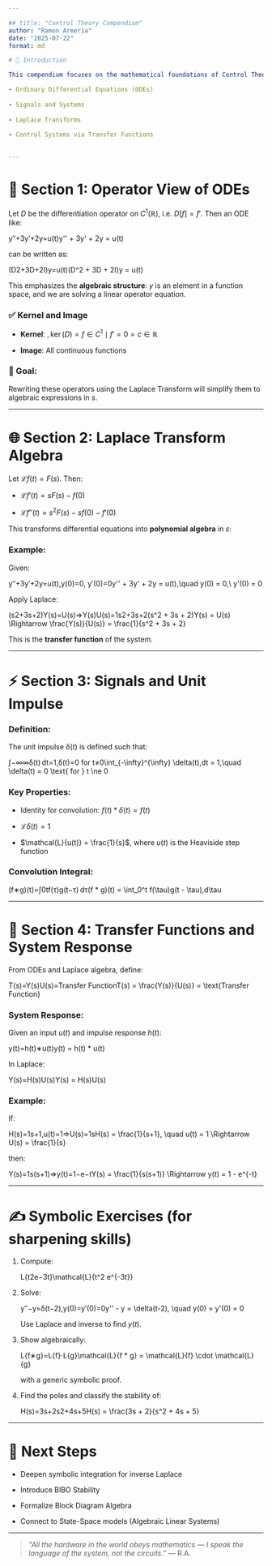 ```yaml
---

## title: "Control Theory Compendium"  
author: "Ramon Armeria"  
date: "2025-07-22"  
format: md

# 🧠 Introduction

This compendium focuses on the mathematical foundations of Control Theory, deliberately avoiding hardware implementations. It builds a rigorous bridge between:

- Ordinary Differential Equations (ODEs)
    
- Signals and Systems
    
- Laplace Transforms
    
- Control Systems via Transfer Functions
    

---
```


# 🔧 Section 1: Operator View of ODEs

Let $D$ be the differentiation operator on $C^1(\mathbb{R})$, i.e. $D[f] = f'$. Then an ODE like:

y′′+3y′+2y=u(t)y'' + 3y' + 2y = u(t)

can be written as:

(D2+3D+2I)y=u(t)(D^2 + 3D + 2I)y = u(t)

This emphasizes the **algebraic structure**: $y$ is an element in a function space, and we are solving a linear operator equation.

### ✅ Kernel and Image

- **Kernel**: $, \ker(D) = {f \in C^1 \mid f' = 0} = {c \in \mathbb{R}}$
    
- **Image**: All continuous functions
    

### 🧠 Goal:

Rewriting these operators using the Laplace Transform will simplify them to algebraic expressions in $s$.

---

# 🌐 Section 2: Laplace Transform Algebra

Let $\mathcal{L}{f(t)} = F(s)$. Then:

- $\mathcal{L}{f'(t)} = sF(s) - f(0)$
    
- $\mathcal{L}{f''(t)} = s^2F(s) - sf(0) - f'(0)$
    

This transforms differential equations into **polynomial algebra** in $s$:

### Example:

Given:

y′′+3y′+2y=u(t),y(0)=0, y′(0)=0y'' + 3y' + 2y = u(t),\quad y(0) = 0,\ y'(0) = 0

Apply Laplace:

(s2+3s+2)Y(s)=U(s)⇒Y(s)U(s)=1s2+3s+2(s^2 + 3s + 2)Y(s) = U(s) \Rightarrow \frac{Y(s)}{U(s)} = \frac{1}{s^2 + 3s + 2}

This is the **transfer function** of the system.

---

# ⚡ Section 3: Signals and Unit Impulse

### Definition:

The unit impulse $\delta(t)$ is defined such that:

∫−∞∞δ(t) dt=1,δ(t)=0 for t≠0\int_{-\infty}^{\infty} \delta(t)\,dt = 1,\quad \delta(t) = 0 \text{ for } t \ne 0

### Key Properties:

- Identity for convolution: $f(t) * \delta(t) = f(t)$
    
- $\mathcal{L}{\delta(t)} = 1$
    
- $\mathcal{L}{u(t)} = \frac{1}{s}$, where $u(t)$ is the Heaviside step function
    

### Convolution Integral:

(f∗g)(t)=∫0tf(τ)g(t−τ) dτ(f * g)(t) = \int_0^t f(\tau)g(t - \tau)\,d\tau

---

# 🔁 Section 4: Transfer Functions and System Response

From ODEs and Laplace algebra, define:

T(s)=Y(s)U(s)=Transfer FunctionT(s) = \frac{Y(s)}{U(s)} = \text{Transfer Function}

### System Response:

Given an input $u(t)$ and impulse response $h(t)$:

y(t)=h(t)∗u(t)y(t) = h(t) * u(t)

In Laplace:

Y(s)=H(s)U(s)Y(s) = H(s)U(s)

### Example:

If:

H(s)=1s+1,u(t)=1⇒U(s)=1sH(s) = \frac{1}{s+1}, \quad u(t) = 1 \Rightarrow U(s) = \frac{1}{s}

then:

Y(s)=1s(s+1)⇒y(t)=1−e−tY(s) = \frac{1}{s(s+1)} \Rightarrow y(t) = 1 - e^{-t}

---

# ✍️ Symbolic Exercises (for sharpening skills)

1. Compute:
    
    L{t2e−3t}\mathcal{L}\{t^2 e^{-3t}\}
2. Solve:
    
    y′′−y=δ(t−2),y(0)=y′(0)=0y'' - y = \delta(t-2), \quad y(0) = y'(0) = 0
    
    Use Laplace and inverse to find $y(t)$.
    
3. Show algebraically:
    
    L{f∗g}=L{f}⋅L{g}\mathcal{L}\{f * g\} = \mathcal{L}\{f\} \cdot \mathcal{L}\{g\}
    
    with a generic symbolic proof.
    
4. Find the poles and classify the stability of:
    
    H(s)=3s+2s2+4s+5H(s) = \frac{3s + 2}{s^2 + 4s + 5}

---

# 🧭 Next Steps

- Deepen symbolic integration for inverse Laplace
    
- Introduce BIBO Stability
    
- Formalize Block Diagram Algebra
    
- Connect to State-Space models (Algebraic Linear Systems)
    

---

> _“All the hardware in the world obeys mathematics — I speak the language of the system, not the circuits.”_ — R.A.